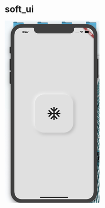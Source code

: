 # soft_ui


<img src="https://github.com/dikadk/Soft-UI-Flutter/blob/master/pics/1.png" width="300">![]()
